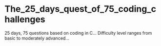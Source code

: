 # The_25_days_quest_of_75_coding_challenges
25 days, 75 questions based on coding in C... Difficulty level ranges from basic to moderately advanced...
